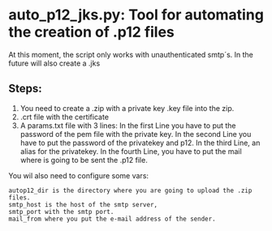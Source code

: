 # auto_p12_jks.py: Tool for automating the creation of .p12 files

At this moment, the script only works with unauthenticated smtp´s. In the future will also create a .jks

## Steps:

1) You need to create a .zip with a private key .key file into the zip. 
2) .crt file with the certificate
3) A params.txt file with 3 lines:
    In the first Line you have to put the password of the pem file with the private key.
    In the second Line you have to put the password of the privatekey and p12.
    In the third Line, an alias for the privatekey.
    In the fourth Line, you have to put the mail where is going to be sent the .p12 file.

You wil also need to configure some vars:

    autop12_dir is the directory where you are going to upload the .zip files. 
    smtp_host is the host of the smtp server, 
    smtp_port with the smtp port. 
    mail_from where you put the e-mail address of the sender.
